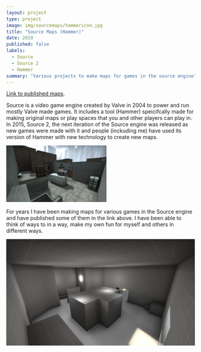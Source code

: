```yaml
---
layout: project
type: project
image: img/sourcemaps/hammericon.jpg
title: "Source Maps (Hammer)"
date: 2019
published: false
labels:
  - Source
  - Source 2
  - Hammer
summary: "Various projects to make maps for games in the source engine"
---
```



[Link to published maps](https://steamcommunity.com/id/imfunnyist/myworkshopfiles/?p=1).

Source is a video game engine created by Valve in 2004 to power and run mostly Valve made games. It includes a tool (Hammer) speicifcally made for making original maps or play spaces that you and other players can play in. In 2015, Source 2, the next iteration of the Source engine was released as new games were made with it and people (inckuding me) have used its version of Hammer with new technology to create new maps.

<img class="img-fluid" src="/img/sourcemaps/street.jpg">

For years I have been making maps for various games in the Source engine and have published some of them in the link above. I have been able to think of ways to in a way, make my own fun for myself and others in different ways.

<img class="img-fluid" src="/img/sourcemaps/havenone.jpg">



